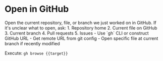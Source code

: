 # Open in GitHub

<instruction>
Open the current repository, file, or branch we just worked on in GitHub.
</instruction>

<context>
If it's unclear what to open, ask:
1. Repository home
2. Current file on GitHub
3. Current branch
4. Pull requests
5. Issues
</context>

<constraints>
- Use `gh` CLI or construct GitHub URL
- Get remote URL from git config
- Open specific file at current branch if recently modified
</constraints>

Execute: `gh browse {{target}}`